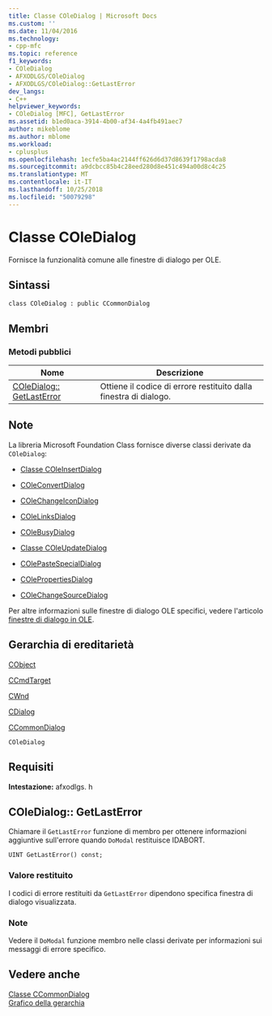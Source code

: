 ```yaml
---
title: Classe COleDialog | Microsoft Docs
ms.custom: ''
ms.date: 11/04/2016
ms.technology:
- cpp-mfc
ms.topic: reference
f1_keywords:
- COleDialog
- AFXODLGS/COleDialog
- AFXODLGS/COleDialog::GetLastError
dev_langs:
- C++
helpviewer_keywords:
- COleDialog [MFC], GetLastError
ms.assetid: b1ed0aca-3914-4b00-af34-4a4fb491aec7
author: mikeblome
ms.author: mblome
ms.workload:
- cplusplus
ms.openlocfilehash: 1ecfe5ba4ac2144ff626d6d37d8639f1798acda8
ms.sourcegitcommit: a9dcbcc85b4c28eed280d8e451c494a00d8c4c25
ms.translationtype: MT
ms.contentlocale: it-IT
ms.lasthandoff: 10/25/2018
ms.locfileid: "50079298"
---
```

# <a name="coledialog-class"></a>Classe COleDialog

Fornisce la funzionalità comune alle finestre di dialogo per OLE.

## <a name="syntax"></a>Sintassi

```
class COleDialog : public CCommonDialog
```

## <a name="members"></a>Membri

### <a name="public-methods"></a>Metodi pubblici

|Nome|Descrizione|
|----------|-----------------|
|[COleDialog:: GetLastError](#getlasterror)|Ottiene il codice di errore restituito dalla finestra di dialogo.|

## <a name="remarks"></a>Note

La libreria Microsoft Foundation Class fornisce diverse classi derivate da `COleDialog`:

- [Classe COleInsertDialog](../../mfc/reference/coleinsertdialog-class.md)

- [COleConvertDialog](../../mfc/reference/coleconvertdialog-class.md)

- [COleChangeIconDialog](../../mfc/reference/colechangeicondialog-class.md)

- [COleLinksDialog](../../mfc/reference/colelinksdialog-class.md)

- [COleBusyDialog](../../mfc/reference/colebusydialog-class.md)

- [Classe COleUpdateDialog](../../mfc/reference/coleupdatedialog-class.md)

- [COlePasteSpecialDialog](../../mfc/reference/colepastespecialdialog-class.md)

- [COlePropertiesDialog](../../mfc/reference/colepropertiesdialog-class.md)

- [COleChangeSourceDialog](../../mfc/reference/colechangesourcedialog-class.md)

Per altre informazioni sulle finestre di dialogo OLE specifici, vedere l'articolo [finestre di dialogo in OLE](../../mfc/dialog-boxes-in-ole.md).

## <a name="inheritance-hierarchy"></a>Gerarchia di ereditarietà

[CObject](../../mfc/reference/cobject-class.md)

[CCmdTarget](../../mfc/reference/ccmdtarget-class.md)

[CWnd](../../mfc/reference/cwnd-class.md)

[CDialog](../../mfc/reference/cdialog-class.md)

[CCommonDialog](../../mfc/reference/ccommondialog-class.md)

`COleDialog`

## <a name="requirements"></a>Requisiti

**Intestazione:** afxodlgs. h

##  <a name="getlasterror"></a>  COleDialog:: GetLastError

Chiamare il `GetLastError` funzione di membro per ottenere informazioni aggiuntive sull'errore quando `DoModal` restituisce IDABORT.

```
UINT GetLastError() const;
```

### <a name="return-value"></a>Valore restituito

I codici di errore restituiti da `GetLastError` dipendono specifica finestra di dialogo visualizzata.

### <a name="remarks"></a>Note

Vedere il `DoModal` funzione membro nelle classi derivate per informazioni sui messaggi di errore specifico.

## <a name="see-also"></a>Vedere anche

[Classe CCommonDialog](../../mfc/reference/ccommondialog-class.md)<br/>
[Grafico della gerarchia](../../mfc/hierarchy-chart.md)

